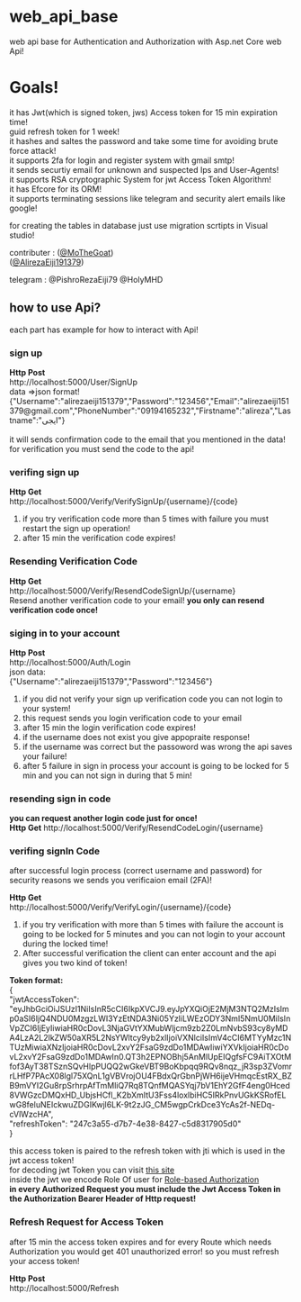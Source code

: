 # web_api_base
web api base for Authentication and Authorization with Asp.net Core web Api!</br>

<h1> Goals! </h1>
it has Jwt(which is signed token, jws) Access token for 15 min expiration time! </br>
guid refresh token for 1 week! </br>
it hashes and saltes the password and take some time for avoiding brute force attack! </br>
it supports 2fa for login and register system with gmail smtp! </br>
it sends securtiy email for unknown and suspected Ips and User-Agents! </br>
it supports RSA cryptographic System for jwt Access Token Algorithm! </br>
it has Efcore for its ORM!<br>
it supports terminating sessions like telegram and security alert emails like google!<br>

for creating the tables in database just use migration scrtipts in Visual studio!<br>

contributer : ([@MoTheGoat](https://github.com/mothegoat)) </br>
              ([@AlirezaEiji191379](https://github.com/AlirezaEiji191379))

telegram : @PishroRezaEiji79  @HolyMHD </br>

<h2> how to use Api? </h2>
each part has example for how to interact with Api!

<h3> sign up </h3>
<b>Http Post </b> </br> http://localhost:5000/User/SignUp    </br> 
data =>json format! </br>
{"Username":"alirezaeiji151379","Password":"123456","Email":"alirezaeiji151379@gmail.com","PhoneNumber":"09194165232","Firstname":"alireza","Lastname":"ایجی"} </br>
</br>
it will sends confirmation code to the email that you mentioned in the data! for verification you must send the code to the api! </br>

<h3> verifing sign up </h3>

<b>Http Get</b> </br>  http://localhost:5000/Verify/VerifySignUp/{username}/{code} </br>
<ol>
<li> if you try verification code more than 5 times with failure you must restart the sign up operation! </li>
<li> after 15 min the verification code expires!</li>
</ol>

<h3> Resending Verification Code </h3>
<b>Http Get</b>  </br> http://localhost:5000/Verify/ResendCodeSignUp/{username} </br>
Resend another verification code to your email!
<b>you only can resend verification code once!</b>

<h3> siging in to your account </h3>
<b>Http Post</b>  
</br>http://localhost:5000/Auth/Login </br>
json data: </br>
{"Username":"alirezaeiji151379","Password":"123456"} </bt>
<ol>
  <li>if you did not verify your sign up verification code you can not login to your system!</li>
  <li>this request sends you login verification code to your email</li>
  <li>after 15 min the login verification code expires!</li>
  <li>if the username does not exist you give appopraite response!</li>
  <li>if the username was correct but the passoword was wrong the api saves your failure!</li>
  <li>after 5 failure in sign in process your account is going to be locked for 5 min and you can not sign in during that 5 min!</li>
</ol>

<h3>resending sign in code</h3>
<b>you can request another login code just for once! </b> </br>
<b>Http Get</b> http://localhost:5000/Verify/ResendCodeLogin/{username}


<h3>verifing signIn Code</h3>
after successful login process (correct username and password) for security reasons we sends you verificaion email (2FA)! </br>

<b>Http Get</b>
</br>http://localhost:5000/Verify/VerifyLogin/{username}/{code}</br>

<ol>
  <li>if you try verification with more than 5 times with failure the account is going to be locked for 5 minutes and you can not login to your account during the locked time!</li>
  <li>After successful verification the client can enter account and the api gives you two kind of token!</li>
</ol>
<b>Token format:</b> </br>
{</br>
"jwtAccessToken": "eyJhbGciOiJSUzI1NiIsInR5cCI6IkpXVCJ9.eyJpYXQiOjE2MjM3NTQ2MzIsImp0aSI6IjQ4NDU0MzgzLWI3YzEtNDA3Ni05YzliLWEzODY3NmI5NmU0MiIsInVpZCI6IjEyIiwiaHR0cDovL3NjaGVtYXMubWljcm9zb2Z0LmNvbS93cy8yMDA4LzA2L2lkZW50aXR5L2NsYWltcy9yb2xlIjoiVXNlciIsImV4cCI6MTYyMzc1NTUzMiwiaXNzIjoiaHR0cDovL2xvY2FsaG9zdDo1MDAwIiwiYXVkIjoiaHR0cDovL2xvY2FsaG9zdDo1MDAwIn0.QT3h2EPNOBhj5AnMlUpEIQgfsFC9AiTXOtMfof3AyT38TSznSQvHlpPUQQ2wGkeVBT9BoKbpqq9RQv8nqz_jR3sp3ZVomrrLHfP7PAcX08lgl75XQnL1gVBVrojOU4FBdxQrGbnPjWH6ijeVHmqcEstRX_BZB9mVYI2Gu8rpSrhrpAfTmMliQ7Rq8TQnfMQASYqj7bV1EhY2GfF4eng0Hced8VWGzcDMQxHD_UbjsHCfl_K2bXmItU3Fss4loxlbiHC5IRkPnvUGkKSRofELwG8feluNEIckwuZDGIKwjl6LK-9t2zJG_CM5wgpCrkDce3YcAs2f-NEDq-cVlWzcHA", </br>
"refreshToken": "247c3a55-d7b7-4e38-8427-c5d8317905d0"</br>
} </br>

this access token is paired to the refresh token with jti which is used in the jwt access token! </br>
for decoding jwt Token you can visit <a href="http://www.jwt.io">this site </a> </br>
inside the jwt we encode Role Of user for <a href="https://docs.microsoft.com/en-us/aspnet/core/security/authorization/roles?view=aspnetcore-5.0">Role-based Authorization</a> </br>
<b>in every Authorized Request you must include the Jwt Access Token in the Authorization Bearer Header of Http request!</b> </br>

<h3>Refresh Request for Access Token</h3>

after 15 min the access token expires and for every Route which needs Authorization you would get 401 unauthorized error! so
you must refresh your access token! </br>

<b>Http Post</b> 
</br> http://localhost:5000/Refresh </br>









  
  





